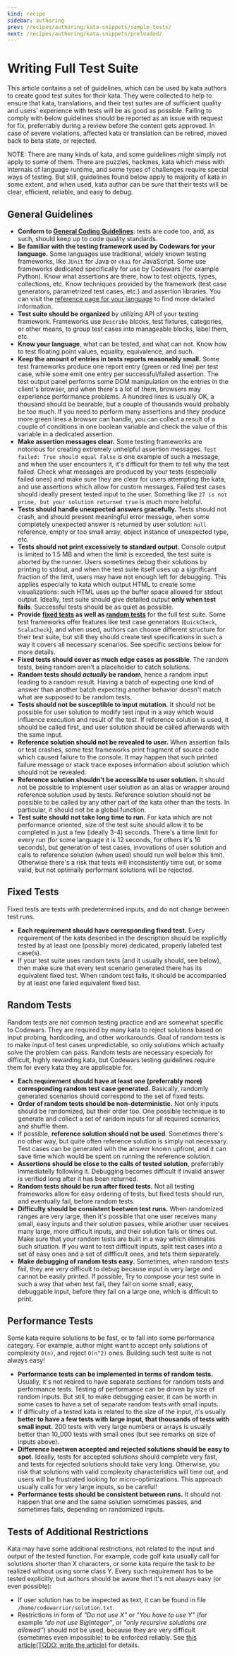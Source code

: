```yaml
---
kind: recipe
sidebar: authoring
prev: /recipes/authoring/kata-snippets/sample-tests/
next: /recipes/authoring/kata-snippets/preloaded/
---
```


# Writing Full Test Suite

This article contains a set of guidelines, which can be used by kata authors to create good test suites for their kata. They were collected to help to ensure that kata, translations, and their test suites are of sufficient quality and users' experience with tests will be as good as possible. Failing to comply with below guidelines should be reported as an issue with request for fix, preferrably during a review before the content gets approved. In case of severe violations, affected kata or translation can be retired, moved back to beta state, or rejected.

NOTE: There are many kinds of kata, and some guidelines might simply not apply to some of them. There are puzzles, hackmes, kata which mess with internals of language runtime, and some types of challenges require special ways of testing. But still, guidelines found below apply to majority of kata in some extent, and when used, kata author can be sure that their tests will be clear, efficient, reliable, and easy to debug.  

## General Guidelines

- **Conform to [General Coding Guidelines](/recipes/authoring/kata-snippets/coding-general/)**: tests are code too, and, as such, should keep up to code quality standards.
- **Be familiar with the testing framework used by Codewars for your language.** Some languages use traditional, widely known testing frameworks, like `JUnit` for Java or `chai` for JavaScript. Some use frameworks dedicated specifically for use by Codewars (for example Python). Know what assertions are there, how to test objects, types, collections, etc. Know techniques provided by the framework (test case generators, parametrized test cases, etc.) and assertion libraries. You can visit the [reference page for your language](/languages/) to find more detailed information.
- **Test suite should be organized** by utilizing API of your testing framework. Frameworks use `Describe` blocks, test fixtures, categories, or other means, to group test cases into manageable blocks, label them, etc.
- **Know your language**, what can be tested, and what can not. Know how to test floating point values, equality, equivalence, and such.  
- **Keep the amount of entries in tests reports reasonably small.** Some test frameworks produce one report entry (green or red line) per test case, while some emit one entry per successful/failed assertion. The test output panel performs some DOM manipulation on the entries in the client's browser, and when there's a lot of them, browsers may experience performance problems. A hundred lines is usually OK, a thousand should be bearable, but a couple of thousands would probably be too much. If you need to perform many assertions and they produce more green lines a browser can handle, you can collect a result of a couple of conditions in one boolean variable and check the value of this variable in a dedicated assertion.
- **Make assertion messages clear.** Some testing frameworks are notorious for creating extremely unhelpful assertion messages. `Test failed: True should equal False`  is one example of such a message, and when the user encounters it, it's difficult for them to tell why the test failed. Check what messages are produced by your tests (especially failed ones) and make sure they are clear for users attempting the kata, and use assertions which allow for custom messages. Failed test cases should ideally present tested input to the user. Something like `27 is not prime, but your solution returned true` is much more helpful.
- **Tests should handle unexpected answers gracefully.** Tests should not crash, and should present meaningful error message, when some completely unexpected answer is returned by user solution: `null` reference, empty or too small array, object instance of unexpected type, etc.
- **Tests should not print excessively to standard output.** Console output is limited to 1.5 MB and when the limit is exceeded, the test suite is aborted by the runner. Users sometimes debug their solutions by printing to stdout, and when the test suite itself uses up a significant fraction of the limit, users may have not enough left for debugging. This applies especially to kata which output HTML to create some visualizations: such HTML uses up the buffer space allowed for stdout output. Ideally, test suite should give detailed output **only when test fails**. Successful tests should be as quiet as possible.
- **Provide [fixed tests](#fixed-tests) as well as [random tests](#random-tests)** for the full test suite. Some test frameworks offer features like test case generators (`QuickCheck`, `ScalaCheck`), and when used, authors can choose different structure for their test suite, but still they should create test specifications in such a way it covers all necessary scenarios. See specific sections below for more details.
- **Fixed tests should cover as much edge cases as possible**. The random tests, being random aren't a placeholder to catch solutions.
- **Random tests should _actually_ be random**, hence a random input leading to a random result. Having a batch of expecting one kind of answer than another batch expecting another behavior doesn't match what are supposed to be random tests.
- **Tests should not be susceptible to input mutation.** It should not be possible for user solution to modify test input in a way which would influence execution and result of the test. If reference solution is used, it should be called first, and user solution should be called afterwards with the same input.
- **Reference solution should not be revealed to user.** When assertion fails or test crashes, some test frameworks print fragment of source code which caused failure to the console. It may happen that such printed failure message or stack trace exposes information about solution which should not be revealed.
- **Reference solution shouldn't be accessible to user solution.** It should not be possible to implement user solution as an alias or wrapper around reference solution used by tests. Reference solution should not be possible to be called by any other part of the kata other than the tests. In particular, it should not be a global function.
- **Test suite should not take long time to run.** For kata which are not performance oriented, size of the test suite should allow it to be completed in just a few (ideally 3-4) seconds. There's a time limit for every run (for some language  it is 12 seconds, for others it's 16 seconds), but generation of test cases, invovations of user solution and calls to reference solution (when used) should run well below this limit. Otherwise there's a risk that tests will inconsistently time out, or some valid, but not optimally performant solutions will be rejected.

## Fixed Tests

Fixed tests are tests with predetermined inputs, and do not change between test runs.

- **Each requirement should have corresponding fixed test.** Every requirement of the kata described in the description should be explicitly tested by at least one (possibly more) dedicated, properly labeled test case(s).
- If your test suite uses random tests (and it usually should, see below), then make sure that every test scenario generated there has its equivalent fixed test. When random test fails, it should be accompanied by at least one failed equivalent fixed test.

## Random Tests

Random tests are not common testing practice and are somewhat specific to Codewars. They are required by many kata to reject solutions based on input probing, hardcoding, and other workarounds. Goal of random tests is to make input of test cases unpredictable, so only solutions which actually solve the problem can pass. Random tests are necessary especialy for difficult, highly rewarding kata, but Codewars testing guidelines require them for every kata they are applicable for.

- **Each requirement should have at least one (preferrably more) corresponding random test case generated.** Basically, randomly generated scenarios should correspond to the set of fixed tests.
- **Order of random tests should be non-deterministic.** Not only inputs should be randomized, but their order too. One possible technique is to generate and collect a set of random inputs for all required scenarios, and shuffle them.
- If possible, **reference solution should not be used**. Sometimes there's no other way, but quite often reference solution is simply not necessary. Test cases can be generated with the answer known upfront, and it can save time which would be spent on running the reference solution.
- **Assertions should be close to the calls of tested solution**, preferrably immediatelly following it. Debugging becomes difficult if invalid answer is verified long after it has been returned.
- **Random tests should be run after fixed tests.** Not all testing frameworks allow for easy ordering of tests, but fixed tests should run, and eventually fail, before random tests.
- **Difficulty should be consistent beetwen test runs.** When randomized ranges are very large, then it's possible that one user receives many small, easy inputs and their solution passes, while another user receives many large, more difficult inputs, and their solution fails or times out. Make sure that your random tests are built in a way which elimnates such situation. If you want to test difficult inputs, split test cases into a set of easy ones and a set of diffficult ones, and tets them separately.
- **Make debugging of random tests easy.** Sometimes, when random tests fail, they are very difficult to debug because input is very large and cannot be easily printed. If possible, Try to compose your test suite in such a way that when test fail, they fail on some small, easy, debuggable input, before they fail on a large one, which is difficult to print. 

## Performance Tests

Some kata require solutions to be fast, or to fall into some performance category. For example, author might want to accept only solutions of complexity `O(n)`, and reject `O(n^2)` ones. Building such test suite is not always easy!

- **Performance tests can be implemented in terms of random tests.** Usually, it's not reqired to have separate sections for random tests and performance tests. Testing of performance can be driven by size of random inputs. But still, to make debugging easier, it can be worth in some cases to have a set of separate random tests with small inputs.
- If difficulty of a tested kata is related to the size of the input, it's usually **better to have a few tests with large input, that thousands of tests with small input.** 200 tests with very large numbers or arrays is usually better than 10_000 tests with small ones (but see remarks on size of inputs above).
- **Difference beetwen accepted and rejected solutions should be easy to spot.** Ideally, tests for accepted solutions should complete very fast, and tests for rejected solutions should take very long. Otherwise, you risk that solutions with valid complexity characteristics will time out, and users will be frustrated looking for micro-optimizations. This approach usually calls for very large inputs, so be careful! 
- **Performance tests should be consistent between runs.** It should not happen that one and the same solution sometimes passes, and sometimes fails, depending on randomized inputs.

## Tests of Additional Restrictions

Kata may have some additional restrictions, not related to the input and output of the tested function. For example, code golf kata usually call for solutions shorter than X characters, or some kata require the task to be realized without using some class Y. Every such requirement has to be tested explicitly, but authors should be aware thet it's not always easy (or even possible):

- If user solution has to be inspected as text, it can be found in file `/home/codewarrior/solution.txt`.
- Restrictions in form of _"Do not use X"_ or _"You have to use Y"_  (for example _"do not use BigInteger"_, or _"only recursive solutions are allowed"_) should not be used, because they are very difficult (sometimes even impossible) to be enforced reliably. See [this article(TODO: write the article)]() for details.
